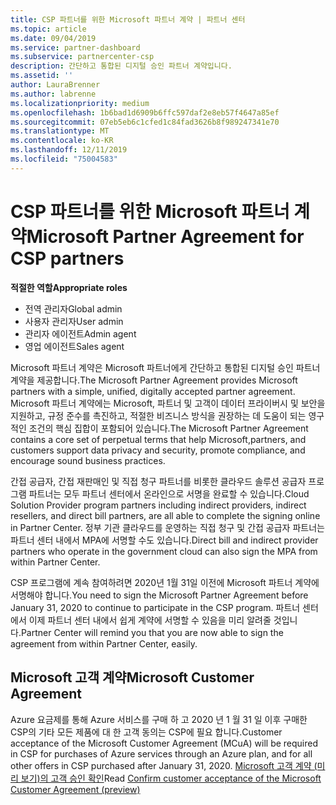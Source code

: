 ```yaml
---
title: CSP 파트너를 위한 Microsoft 파트너 계약 | 파트너 센터
ms.topic: article
ms.date: 09/04/2019
ms.service: partner-dashboard
ms.subservice: partnercenter-csp
description: 간단하고 통합된 디지털 승인 파트너 계약입니다.
ms.assetid: ''
author: LauraBrenner
ms.author: labrenne
ms.localizationpriority: medium
ms.openlocfilehash: 1b6bad1d6909b6ffc597daf2e8eb57f4647a85ef
ms.sourcegitcommit: 07eb5eb6c1cfed1c84fad3626b8f989247341e70
ms.translationtype: MT
ms.contentlocale: ko-KR
ms.lasthandoff: 12/11/2019
ms.locfileid: "75004583"
---
```

# <a name="microsoft-partner-agreement-for-csp-partners"></a><span data-ttu-id="62ae8-103">CSP 파트너를 위한 Microsoft 파트너 계약</span><span class="sxs-lookup"><span data-stu-id="62ae8-103">Microsoft Partner Agreement for CSP partners</span></span> 

<span data-ttu-id="62ae8-104">**적절한 역할**</span><span class="sxs-lookup"><span data-stu-id="62ae8-104">**Appropriate roles**</span></span>
-   <span data-ttu-id="62ae8-105">전역 관리자</span><span class="sxs-lookup"><span data-stu-id="62ae8-105">Global admin</span></span>
-   <span data-ttu-id="62ae8-106">사용자 관리자</span><span class="sxs-lookup"><span data-stu-id="62ae8-106">User admin</span></span>
-   <span data-ttu-id="62ae8-107">관리자 에이전트</span><span class="sxs-lookup"><span data-stu-id="62ae8-107">Admin agent</span></span>
-   <span data-ttu-id="62ae8-108">영업 에이전트</span><span class="sxs-lookup"><span data-stu-id="62ae8-108">Sales agent</span></span>

<span data-ttu-id="62ae8-109">Microsoft 파트너 계약은 Microsoft 파트너에게 간단하고 통합된 디지털 승인 파트너 계약을 제공합니다.</span><span class="sxs-lookup"><span data-stu-id="62ae8-109">The Microsoft Partner Agreement provides Microsoft partners with a simple, unified, digitally accepted partner agreement.</span></span> <span data-ttu-id="62ae8-110">Microsoft 파트너 계약에는 Microsoft, 파트너 및 고객이 데이터 프라이버시 및 보안을 지원하고, 규정 준수를 촉진하고, 적절한 비즈니스 방식을 권장하는 데 도움이 되는 영구적인 조건의 핵심 집합이 포함되어 있습니다.</span><span class="sxs-lookup"><span data-stu-id="62ae8-110">The Microsoft Partner Agreement contains a core set of perpetual terms that help Microsoft,partners, and customers support data privacy and security, promote compliance, and encourage sound business practices.</span></span>   

<span data-ttu-id="62ae8-111">간접 공급자, 간접 재판매인 및 직접 청구 파트너를 비롯한 클라우드 솔루션 공급자 프로그램 파트너는 모두 파트너 센터에서 온라인으로 서명을 완료할 수 있습니다.</span><span class="sxs-lookup"><span data-stu-id="62ae8-111">Cloud Solution Provider program partners including indirect providers, indirect resellers, and direct bill partners, are all able to complete the signing online in Partner Center.</span></span> <span data-ttu-id="62ae8-112">정부 기관 클라우드를 운영하는 직접 청구 및 간접 공급자 파트너는 파트너 센터 내에서 MPA에 서명할 수도 있습니다.</span><span class="sxs-lookup"><span data-stu-id="62ae8-112">Direct bill and indirect provider partners who operate in the government cloud can also sign the MPA from within Partner Center.</span></span>

<span data-ttu-id="62ae8-113">CSP 프로그램에 계속 참여하려면 2020년 1월 31일 이전에 Microsoft 파트너 계약에 서명해야 합니다.</span><span class="sxs-lookup"><span data-stu-id="62ae8-113">You need to sign the Microsoft Partner Agreement before January 31, 2020 to continue to participate in the CSP program.</span></span> <span data-ttu-id="62ae8-114">파트너 센터에서 이제 파트너 센터 내에서 쉽게 계약에 서명할 수 있음을 미리 알려줄 것입니다.</span><span class="sxs-lookup"><span data-stu-id="62ae8-114">Partner Center will remind you that you are now able to sign the agreement from within Partner Center, easily.</span></span> 

## <a name="microsoft-customer-agreement"></a><span data-ttu-id="62ae8-115">Microsoft 고객 계약</span><span class="sxs-lookup"><span data-stu-id="62ae8-115">Microsoft Customer Agreement</span></span>

<span data-ttu-id="62ae8-116">Azure 요금제를 통해 Azure 서비스를 구매 하 고 2020 년 1 월 31 일 이후 구매한 CSP의 기타 모든 제품에 대 한 고객 동의는 CSP에 필요 합니다.</span><span class="sxs-lookup"><span data-stu-id="62ae8-116">Customer acceptance of the Microsoft Customer Agreement (MCuA) will be required in CSP for purchases of Azure services through an Azure plan, and for all other offers in CSP purchased after January 31, 2020.</span></span> <span data-ttu-id="62ae8-117">[Microsoft 고객 계약 (미리 보기)의 고객 승인 확인](confirm-customer-agreement.md)</span><span class="sxs-lookup"><span data-stu-id="62ae8-117">Read [Confirm customer acceptance of the Microsoft Customer Agreement (preview)](confirm-customer-agreement.md)</span></span>
 











